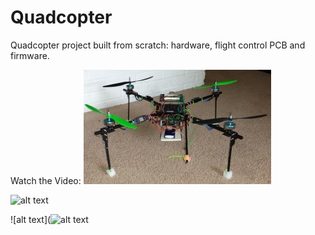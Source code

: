 # Quadcopter
Quadcopter project built from scratch: hardware, flight control PCB and firmware.


Watch the Video:
[![Watch the video](https://github.com/RichardO82/Quadcopter/blob/main/QP-Small-300x183.jpg)](https://youtu.be/GqNNZwK2zFc)


![alt text](https://github.com/RichardO82/Quadcopter/blob/main/4%20chip%20pcb.jpg)


![alt text](![alt text](https://github.com/RichardO82/Quadcopter/blob/main/4%20chip%20pcb.jpg)
